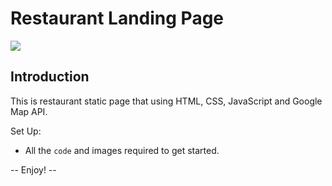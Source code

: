 # Restaurant Landing Page

![](http://g.recordit.co/inIptFRkIF.gif)

## Introduction
This is restaurant static page that using HTML, CSS, JavaScript and Google Map API.

Set Up:

- All the `code`  and images required to get started.

-- Enjoy! --
